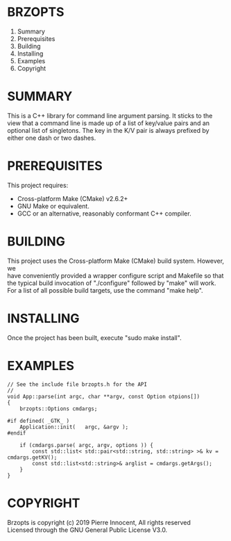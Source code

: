 BRZOPTS
=======

 1. Summary
 2. Prerequisites
 3. Building
 4. Installing
 5. Examples
 6. Copyright
 

SUMMARY
=======

This is a C++ library for command line argument parsing. It sticks to the  
view that a command line is made up of a list of key/value pairs and an   
optional list of singletons. The key in the K/V pair is always prefixed by  
either one dash or two dashes.


PREREQUISITES
=============

 This project requires:
  * Cross-platform Make (CMake) v2.6.2+
  * GNU Make or equivalent.
  * GCC or an alternative, reasonably conformant C++ compiler.


BUILDING
========
 
This project uses the Cross-platform Make (CMake) build system. However, we  
have conveniently provided a wrapper configure script and Makefile so that  
the typical build invocation of "./configure" followed by "make" will work.  
For a list of all possible build targets, use the command "make help".


INSTALLING 
==========

 Once the project has been built, execute "sudo make install".


EXAMPLES
========

    // See the include file brzopts.h for the API  
	//  
	void App::parse(int argc, char **argv, const Option otpions[])
	{  
	    brzopts::Options cmdargs;

	#if defined( _GTK_ )  
		Application::init(   argc, &argv );
	#endif  

		if (cmdargs.parse( argc, argv, options )) {  
			const std::list< std::pair<std::string, std::string> >& kv = cmdargs.getKV();  
			const std::list<std::string>& arglist = cmdargs.getArgs();  
		}  
	}  


COPYRIGHT
=========

  Brzopts is copyright (c) 2019 Pierre Innocent, All rights reserved  
  Licensed through the GNU General Public License V3.0.

